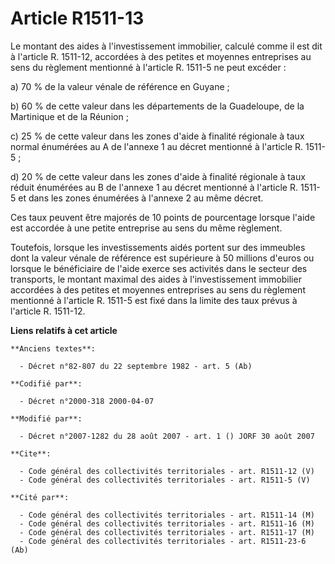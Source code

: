 # Article R1511-13

Le montant des aides à l'investissement immobilier, calculé comme il est dit à l'article R. 1511-12, accordées à des petites
et moyennes entreprises au sens du règlement mentionné à l'article R. 1511-5 ne peut excéder : 

a) 70 % de la valeur vénale de référence en Guyane ; 

b) 60 % de cette valeur dans les départements de la Guadeloupe, de la Martinique et de la Réunion ; 

c) 25 % de cette valeur dans les zones d'aide à finalité régionale à taux normal énumérées au A de l'annexe 1 au décret
mentionné à l'article R. 1511-5 ; 

d) 20 % de cette valeur dans les zones d'aide à finalité régionale à taux réduit énumérées au B de l'annexe 1 au décret
mentionné à l'article R. 1511-5 et dans les zones énumérées à l'annexe 2 au même décret. 

Ces taux peuvent être majorés de 10 points de pourcentage lorsque l'aide est accordée à une petite entreprise au sens du même
règlement. 

Toutefois, lorsque les investissements aidés portent sur des immeubles dont la valeur vénale de référence est supérieure à 50
millions d'euros ou lorsque le bénéficiaire de l'aide exerce ses activités dans le secteur des transports, le montant maximal
des aides à l'investissement immobilier accordées à des petites et moyennes entreprises au sens du règlement mentionné à
l'article R. 1511-5 est fixé dans la limite des taux prévus à l'article R. 1511-12.

**Liens relatifs à cet article**

	**Anciens textes**:

	  - Décret n°82-807 du 22 septembre 1982 - art. 5 (Ab)

	**Codifié par**:

	  - Décret n°2000-318 2000-04-07

	**Modifié par**:

	  - Décret n°2007-1282 du 28 août 2007 - art. 1 () JORF 30 août 2007

	**Cite**:

	  - Code général des collectivités territoriales - art. R1511-12 (V)
	  - Code général des collectivités territoriales - art. R1511-5 (V)

	**Cité par**:

	  - Code général des collectivités territoriales - art. R1511-14 (M)
	  - Code général des collectivités territoriales - art. R1511-16 (M)
	  - Code général des collectivités territoriales - art. R1511-17 (M)
	  - Code général des collectivités territoriales - art. R1511-23-6 (Ab)
